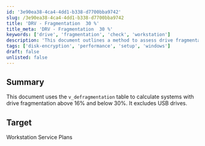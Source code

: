 ```yaml
---
id: '3e90ea38-4ca4-4dd1-b338-d7700bba9742'
slug: /3e90ea38-4ca4-4dd1-b338-d7700bba9742
title: 'DRV - Fragmentation  30 %'
title_meta: 'DRV - Fragmentation  30 %'
keywords: ['drive', 'fragmentation', 'check', 'workstation']
description: 'This document outlines a method to assess drive fragmentation levels in systems, specifically targeting those with fragmentation between 16% and 30%, while excluding USB drives. It is designed for Workstation Service Plans to ensure optimal performance.'
tags: ['disk-encryption', 'performance', 'setup', 'windows']
draft: false
unlisted: false
---
```


## Summary

This document uses the `v_defragmentation` table to calculate systems with drive fragmentation above 16% and below 30%. It excludes USB drives.

## Target

Workstation Service Plans